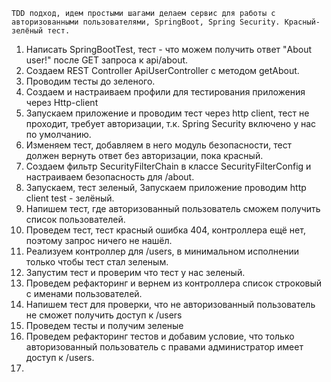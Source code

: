 
    TDD подход, идем простыми шагами делаем сервис для работы с авторизованными пользователями, SpringBoot, Spring Security. Красный-зелёный тест.

1. Написать SpringBootTest, тест - что можем получить ответ "About user!" после GET запроса к api/about. 
2. Создаем REST Controller ApiUserController  с методом getAbout.
3. Проводим тесты до зеленого.
4. Создаем и настраиваем профили для тестирования приложения через Http-client
5. Запускаем приложение и проводим тест через http client, тест не проходит, требует авторизации, т.к. Spring Security включено у нас по умолчанию.
6. Изменяем тест, добавляем в него модуль безопасности, тест должен вернуть ответ без авторизации, пока красный.
7. Создаем фильтр SecurityFilterChain в классе SecurityFilterConfig и настраиваем безопасность для /about.
8. Запускаем, тест зеленый, Запускаем приложение проводим http client test - зелёный.
9. Напишем тест, где авторизованный пользователь сможем получить список пользователей.
10. Проведем тест, тест красный ошибка 404, контроллера ещё нет, поэтому запрос ничего не нашёл.
11. Реализуем контроллер для /users, в минимальном исполнении только чтобы тест стал зеленым. 
12. Запустим тест и проверим что тест у нас зеленый.
13. Проведем рефакторинг и вернем из контроллера список строковый с именами пользователей.
14. Напишем тест для проверки, что не авторизованный пользователь не сможет получить доступ к /users 
15. Проведем тесты и получим зеленые
16. Проведем рефакторинг тестов и добавим условие, что только авторизованный пользователь с правами администратор имеет доступ к /users.
17. 
